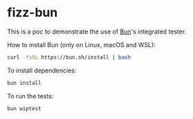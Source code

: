 # fizz-bun

This is a poc to demonstrate the use of [Bun](https://bun.sh)'s integrated tester.

How to install Bun (only on Linux, macOS and WSL):

```bash
curl -fsSL https://bun.sh/install | bash
```

To install dependencies:

```bash
bun install
```

To run the tests:

```bash
bun wiptest
```
